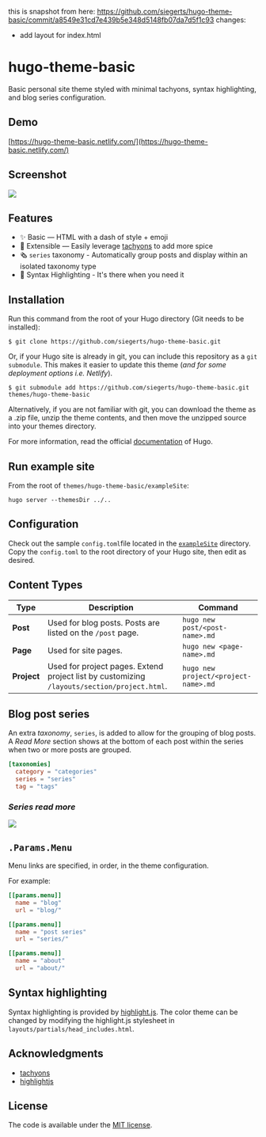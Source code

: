 this is snapshot from here: https://github.com/siegerts/hugo-theme-basic/commit/a8549e31cd7e439b5e348d5148fb07da7d5f1c93
changes:
 - add layout for index.html

# hugo-theme-basic

Basic personal site theme styled with minimal tachyons, syntax highlighting, and blog series configuration.

## Demo

[https://hugo-theme-basic.netlify.com/](https://hugo-theme-basic.netlify.com/)

## Screenshot

![](https://github.com/siegerts/hugo-theme-basic/blob/master/images/tn.png)

## Features

- ✨ Basic — HTML with a dash of style + emoji
- 🌯 Extensible — Easily leverage [tachyons](https://tachyons.io/components/) to add more spice
- 🗞️ `series` taxonomy - Automatically group posts and display within an isolated taxonomy type
- 🥑 Syntax Highlighting - It's there when you need it

## Installation

Run this command from the root of your Hugo directory (Git needs to be installed):

```
$ git clone https://github.com/siegerts/hugo-theme-basic.git
```

Or, if your Hugo site is already in git, you can include this repository as a `git submodule`. This makes it easier to update this theme (_and for some deployment options i.e. Netlify_).

```
$ git submodule add https://github.com/siegerts/hugo-theme-basic.git themes/hugo-theme-basic
```

Alternatively, if you are not familiar with git, you can download the theme as a .zip file, unzip the theme contents, and then move the unzipped source into your themes directory.

For more information, read the official [documentation](https://gohugo.io/themes/installing-and-using-themes) of Hugo.

## Run example site

From the root of `themes/hugo-theme-basic/exampleSite`:

```
hugo server --themesDir ../..
```

## Configuration

Check out the sample `config.toml`file located in the [`exampleSite`](https://github.com/siegerts/hugo-theme-basic/tree/master/exampleSite) directory. Copy the `config.toml` to the root directory of your Hugo site, then edit as desired.

## Content Types

| Type        | Description                                                                                 | Command                              |
| ----------- | ------------------------------------------------------------------------------------------- | ------------------------------------ |
| **Post**    | Used for blog posts. Posts are listed on the `/post` page.                                  | `hugo new post/<post-name>.md`       |
| **Page**    | Used for site pages.                                                                        | `hugo new <page-name>.md`            |
| **Project** | Used for project pages. Extend project list by customizing `/layouts/section/project.html`. | `hugo new project/<project-name>.md` |

## Blog post series

An extra _taxonomy_, `series`, is added to allow for the grouping of blog posts. A _Read More_ section shows at the bottom of each post within the series when two or more posts are grouped.

```toml
[taxonomies]
  category = "categories"
  series = "series"
  tag = "tags"
```

### _Series read more_

![](https://github.com/siegerts/hugo-theme-basic/blob/master/images/series.png)

## `.Params.Menu`

Menu links are specified, in order, in the theme configuration.

For example:

```toml
[[params.menu]]
  name = "blog"
  url = "blog/"

[[params.menu]]
  name = "post series"
  url = "series/"

[[params.menu]]
  name = "about"
  url = "about/"
```

## Syntax highlighting

Syntax highlighting is provided by [highlight.js](https://highlightjs.org/). The color theme can be changed by modifying the highlight.js stylesheet in `layouts/partials/head_includes.html`.

## Acknowledgments

- [tachyons](http://tachyons.io/)
- [highlightjs](https://highlightjs.org/)

## License

The code is available under the [MIT license](https://github.com/siegerts/hugo-theme-basic/blob/master/LICENSE).
